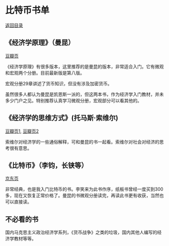 # 比特币书单

[返回目录](../index.md)

## 《经济学原理》（曼昆）

[豆瓣页](https://book.douban.com/subject/35005103/)

《经济学原理》有很多版本，这里推荐的是曼昆的版本，非常适合入门。它有微观和宏观两个分册。目前最新版是第八版。

宏观分册29章讲述了货币知识，但没有涉及加密货币。

虽然很多人都认为曼昆是凯恩斯一派的，但这两本书，作为经济学入门教材，并未多少门户之见。特别推荐认真学习微观分册，宏观部分可以看其他的。

## 《经济学的思维方式》(托马斯·索维尔)

[豆瓣页1](https://book.douban.com/subject/30274068/), [豆瓣页2](https://book.douban.com/subject/30329031/)

索维尔对经济学的一些通俗解释，可和曼昆的书一起看。索维尔对社会对经济的思考很有意思。

## 《比特币》（李钧，长铗等）

[京东页](https://item.jd.com/10037165893233.html)

非常经典，也是我入门比特币的书。李笑来为此书作序，纸板书曾经一度买到300多，现在又恢复正常价格了。曼昆的书微观分册读完，再读此书更有收获，当然也可以直接读。

## 不必看的书

国内马克思主义政治经济学系列，《货币战争》之类的垃圾，国内其他人编写的经济学教材等等。
